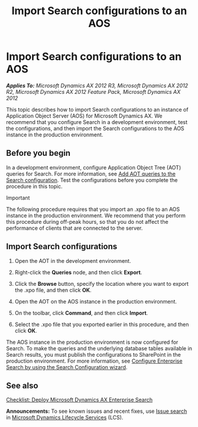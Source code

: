 ﻿---
title: Import Search configurations to an AOS
TOCTitle: Import Search configurations to an AOS
ms:assetid: e44a9235-9a03-446b-9bee-494abf6631ff
ms:mtpsurl: https://technet.microsoft.com/en-us/library/Hh500184(v=AX.60)
ms:contentKeyID: 37820251
ms.date: 04/18/2014
mtps_version: v=AX.60
---

# Import Search configurations to an AOS 


_**Applies To:** Microsoft Dynamics AX 2012 R3, Microsoft Dynamics AX 2012 R2, Microsoft Dynamics AX 2012 Feature Pack, Microsoft Dynamics AX 2012_

This topic describes how to import Search configurations to an instance of Application Object Server (AOS) for Microsoft Dynamics AX. We recommend that you configure Search in a development environment, test the configurations, and then import the Search configurations to the AOS instance in the production environment.

## Before you begin

In a development environment, configure Application Object Tree (AOT) queries for Search. For more information, see [Add AOT queries to the Search configuration](add-aot-queries-to-the-search-configuration.md). Test the configurations before you complete the procedure in this topic.


> [!IMPORTANT]
> <P>The following procedure requires that you import an .xpo file to an AOS instance in the production environment. We recommend that you perform this procedure during off-peak hours, so that you do not affect the performance of clients that are connected to the server.</P>



## Import Search configurations

1.  Open the AOT in the development environment.

2.  Right-click the **Queries** node, and then click **Export**.

3.  Click the **Browse** button, specify the location where you want to export the .xpo file, and then click **OK**.

4.  Open the AOT on the AOS instance in the production environment.

5.  On the toolbar, click **Command**, and then click **Import**.

6.  Select the .xpo file that you exported earlier in this procedure, and then click **OK**.

The AOS instance in the production environment is now configured for Search. To make the queries and the underlying database tables available in Search results, you must publish the configurations to SharePoint in the production environment. For more information, see [Configure Enterprise Search by using the Search Configuration wizard](configure-enterprise-search-by-using-the-search-configuration-wizard.md).

## See also

[Checklist: Deploy Microsoft Dynamics AX Enterprise Search](checklist-deploy-microsoft-dynamics-ax-enterprise-search.md)

  
**Announcements:** To see known issues and recent fixes, use [Issue search](http://go.microsoft.com/fwlink/?linkid=389258) in [Microsoft Dynamics Lifecycle Services](http://go.microsoft.com/fwlink/?linkid=306505) (LCS).

